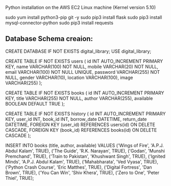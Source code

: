 Python installation on the AWS EC2 Linux machine (Kernel version 5.10)

sudo yum install python3-pip git -y
sudo pip3 install flask
sudo pip3 install mysql-connector-python
sudo pip3 install requests


Database Schema creaion:
--------------------------------------------------------------

CREATE DATABASE IF NOT EXISTS digital_library;
USE digital_library;


CREATE TABLE IF NOT EXISTS users (
    id INT AUTO_INCREMENT PRIMARY KEY,
    name VARCHAR(100) NOT NULL,
    mobile VARCHAR(20) NOT NULL,
    email VARCHAR(100) NOT NULL UNIQUE,
    password VARCHAR(255) NOT NULL,
    gender VARCHAR(10),
    location VARCHAR(100),
    image VARCHAR(255)
);


CREATE TABLE IF NOT EXISTS books (
    id INT AUTO_INCREMENT PRIMARY KEY,
    title VARCHAR(255) NOT NULL,
    author VARCHAR(255),
    available BOOLEAN DEFAULT TRUE
);


CREATE TABLE IF NOT EXISTS history (
    id INT AUTO_INCREMENT PRIMARY KEY,
    user_id INT,
    book_id INT,
    borrow_date DATETIME,
    return_date DATETIME,
    FOREIGN KEY (user_id) REFERENCES users(id) ON DELETE CASCADE,
    FOREIGN KEY (book_id) REFERENCES books(id) ON DELETE CASCADE
);


INSERT INTO books (title, author, available) VALUES
('Wings of Fire', 'A.P.J. Abdul Kalam', TRUE),
('The Guide', 'R.K. Narayan', TRUE),
('Godan', 'Munshi Premchand', TRUE),
('Train to Pakistan', 'Khushwant Singh', TRUE),
('Ignited Minds', 'A.P.J. Abdul Kalam', TRUE),
('Mahabharata', 'Ved Vyasa', TRUE),
('Python Crash Course', 'Eric Matthes', TRUE),
('Digital Fortress', 'Dan Brown', TRUE),
('You Can Win', 'Shiv Khera', TRUE),
('Zero to One', 'Peter Thiel', TRUE);
